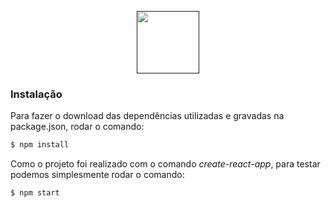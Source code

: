 <p align="center">
    <a href="">
    <img src="" alt="" width="auto" height="100">
  </a>
</p>

### Instalação

Para fazer o download das dependências utilizadas e gravadas na package.json, rodar o comando:

```sh
$ npm install
```


Como o projeto foi realizado com o comando *create-react-app*, para testar podemos simplesmente rodar o comando:

```sh
$ npm start
```
